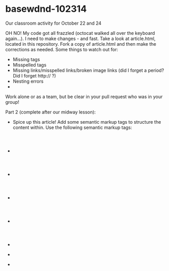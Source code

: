 basewdnd-102314
===============

Our classroom activity for October 22 and 24

OH NO! My code got all frazzled (octocat walked all over the keyboard again...). I need to make changes - and fast. Take a look at article.html, located in this repository. Fork a copy of article.html and then make the corrections as needed. Some things to watch out for:

- Missing tags
- Misspelled tags
- Missing links/misspelled links/broken image links (did I forget a period? Did I forget http:// ?)
- Nesting errors
- 

Work alone or as a team, but be clear in your pull request who was in your group!

Part 2 (complete after our midway lesson):
- Spice up this article! Add some semantic markup tags to structure the content within. Use the following semantic markup tags:
- <header>
- <footer>
- <article>
- <section>
- <time>
- <figure>
- <figcaption>
